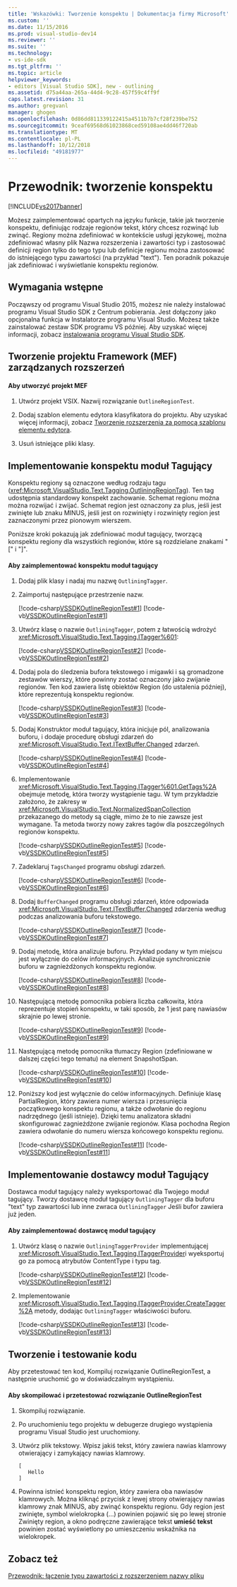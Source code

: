 ```yaml
---
title: 'Wskazówki: Tworzenie konspektu | Dokumentacja firmy Microsoft'
ms.custom: ''
ms.date: 11/15/2016
ms.prod: visual-studio-dev14
ms.reviewer: ''
ms.suite: ''
ms.technology:
- vs-ide-sdk
ms.tgt_pltfrm: ''
ms.topic: article
helpviewer_keywords:
- editors [Visual Studio SDK], new - outlining
ms.assetid: d75a44aa-265a-44d4-9c28-457f59c4ff9f
caps.latest.revision: 31
ms.author: gregvanl
manager: ghogen
ms.openlocfilehash: 0d86dd811339122415a4511b7b7cf28f239be752
ms.sourcegitcommit: 9ceaf69568d61023868ced59108ae4dd46f720ab
ms.translationtype: MT
ms.contentlocale: pl-PL
ms.lasthandoff: 10/12/2018
ms.locfileid: "49181977"
---
```

# <a name="walkthrough-outlining"></a>Przewodnik: tworzenie konspektu
[!INCLUDE[vs2017banner](../includes/vs2017banner.md)]

Możesz zaimplementować opartych na języku funkcje, takie jak tworzenie konspektu, definiując rodzaje regionów tekst, który chcesz rozwinąć lub zwinąć. Regiony można zdefiniować w kontekście usługi językowej, można zdefiniować własny plik Nazwa rozszerzenia i zawartości typ i zastosować definicji region tylko do tego typu lub definicje regionu można zastosować do istniejącego typu zawartości (na przykład "text"). Ten poradnik pokazuje jak zdefiniować i wyświetlanie konspektu regionów.  
  
## <a name="prerequisites"></a>Wymagania wstępne  
 Począwszy od programu Visual Studio 2015, możesz nie należy instalować programu Visual Studio SDK z Centrum pobierania. Jest dołączony jako opcjonalna funkcja w Instalatorze programu Visual Studio. Możesz także zainstalować zestaw SDK programu VS później. Aby uzyskać więcej informacji, zobacz [instalowania programu Visual Studio SDK](../extensibility/installing-the-visual-studio-sdk.md).  
  
## <a name="creating-a-managed-extensibility-framework-mef-project"></a>Tworzenie projektu Framework (MEF) zarządzanych rozszerzeń  
  
#### <a name="to-create-a-mef-project"></a>Aby utworzyć projekt MEF  
  
1.  Utwórz projekt VSIX. Nazwij rozwiązanie `OutlineRegionTest`.  
  
2.  Dodaj szablon elementu edytora klasyfikatora do projektu. Aby uzyskać więcej informacji, zobacz [Tworzenie rozszerzenia za pomocą szablonu elementu edytora](../extensibility/creating-an-extension-with-an-editor-item-template.md).  
  
3.  Usuń istniejące pliki klasy.  
  
## <a name="implementing-an-outlining-tagger"></a>Implementowanie konspektu moduł Tagujący  
 Konspektu regiony są oznaczone według rodzaju tagu (<xref:Microsoft.VisualStudio.Text.Tagging.OutliningRegionTag>). Ten tag udostępnia standardowy konspekt zachowanie. Schemat regionu można można rozwijać i zwijać. Schemat region jest oznaczony za plus, jeśli jest zwinięte lub znaku MINUS, jeśli jest on rozwinięty i rozwinięty region jest zaznaczonymi przez pionowym wierszem.  
  
 Poniższe kroki pokazują jak zdefiniować moduł tagujący, tworzącą konspektu regiony dla wszystkich regionów, które są rozdzielane znakami "[" i "]".  
  
#### <a name="to-implement-an-outlining-tagger"></a>Aby zaimplementować konspektu moduł tagujący  
  
1.  Dodaj plik klasy i nadaj mu nazwę `OutliningTagger`.  
  
2.  Zaimportuj następujące przestrzenie nazw.  
  
     [!code-csharp[VSSDKOutlineRegionTest#1](../snippets/csharp/VS_Snippets_VSSDK/vssdkoutlineregiontest/cs/outliningtagger.cs#1)]
     [!code-vb[VSSDKOutlineRegionTest#1](../snippets/visualbasic/VS_Snippets_VSSDK/vssdkoutlineregiontest/vb/outliningtagger.vb#1)]  
  
3.  Utwórz klasę o nazwie `OutliningTagger`, potem z łatwością wdrożyć <xref:Microsoft.VisualStudio.Text.Tagging.ITagger%601>:  
  
     [!code-csharp[VSSDKOutlineRegionTest#2](../snippets/csharp/VS_Snippets_VSSDK/vssdkoutlineregiontest/cs/outliningtagger.cs#2)]
     [!code-vb[VSSDKOutlineRegionTest#2](../snippets/visualbasic/VS_Snippets_VSSDK/vssdkoutlineregiontest/vb/outliningtagger.vb#2)]  
  
4.  Dodaj pola do śledzenia bufora tekstowego i migawki i są gromadzone zestawów wierszy, które powinny zostać oznaczony jako zwijanie regionów. Ten kod zawiera listę obiektów Region (do ustalenia później), które reprezentują konspektu regionów.  
  
     [!code-csharp[VSSDKOutlineRegionTest#3](../snippets/csharp/VS_Snippets_VSSDK/vssdkoutlineregiontest/cs/outliningtagger.cs#3)]
     [!code-vb[VSSDKOutlineRegionTest#3](../snippets/visualbasic/VS_Snippets_VSSDK/vssdkoutlineregiontest/vb/outliningtagger.vb#3)]  
  
5.  Dodaj Konstruktor moduł tagujący, która inicjuje pól, analizowania buforu, i dodaje procedurę obsługi zdarzeń do <xref:Microsoft.VisualStudio.Text.ITextBuffer.Changed> zdarzeń.  
  
     [!code-csharp[VSSDKOutlineRegionTest#4](../snippets/csharp/VS_Snippets_VSSDK/vssdkoutlineregiontest/cs/outliningtagger.cs#4)]
     [!code-vb[VSSDKOutlineRegionTest#4](../snippets/visualbasic/VS_Snippets_VSSDK/vssdkoutlineregiontest/vb/outliningtagger.vb#4)]  
  
6.  Implementowanie <xref:Microsoft.VisualStudio.Text.Tagging.ITagger%601.GetTags%2A> obejmuje metodę, która tworzy wystąpienie tagu. W tym przykładzie założono, że zakresy w <xref:Microsoft.VisualStudio.Text.NormalizedSpanCollection> przekazanego do metody są ciągłe, mimo że to nie zawsze jest wymagane. Ta metoda tworzy nowy zakres tagów dla poszczególnych regionów konspektu.  
  
     [!code-csharp[VSSDKOutlineRegionTest#5](../snippets/csharp/VS_Snippets_VSSDK/vssdkoutlineregiontest/cs/outliningtagger.cs#5)]
     [!code-vb[VSSDKOutlineRegionTest#5](../snippets/visualbasic/VS_Snippets_VSSDK/vssdkoutlineregiontest/vb/outliningtagger.vb#5)]  
  
7.  Zadeklaruj `TagsChanged` programu obsługi zdarzeń.  
  
     [!code-csharp[VSSDKOutlineRegionTest#6](../snippets/csharp/VS_Snippets_VSSDK/vssdkoutlineregiontest/cs/outliningtagger.cs#6)]
     [!code-vb[VSSDKOutlineRegionTest#6](../snippets/visualbasic/VS_Snippets_VSSDK/vssdkoutlineregiontest/vb/outliningtagger.vb#6)]  
  
8.  Dodaj `BufferChanged` programu obsługi zdarzeń, które odpowiada <xref:Microsoft.VisualStudio.Text.ITextBuffer.Changed> zdarzenia według podczas analizowania buforu tekstowego.  
  
     [!code-csharp[VSSDKOutlineRegionTest#7](../snippets/csharp/VS_Snippets_VSSDK/vssdkoutlineregiontest/cs/outliningtagger.cs#7)]
     [!code-vb[VSSDKOutlineRegionTest#7](../snippets/visualbasic/VS_Snippets_VSSDK/vssdkoutlineregiontest/vb/outliningtagger.vb#7)]  
  
9. Dodaj metodę, która analizuje buforu. Przykład podany w tym miejscu jest wyłącznie do celów informacyjnych. Analizuje synchronicznie buforu w zagnieżdżonych konspektu regionów.  
  
     [!code-csharp[VSSDKOutlineRegionTest#8](../snippets/csharp/VS_Snippets_VSSDK/vssdkoutlineregiontest/cs/outliningtagger.cs#8)]
     [!code-vb[VSSDKOutlineRegionTest#8](../snippets/visualbasic/VS_Snippets_VSSDK/vssdkoutlineregiontest/vb/outliningtagger.vb#8)]  
  
10. Następującą metodę pomocnika pobiera liczba całkowita, która reprezentuje stopień konspektu, w taki sposób, że 1 jest parę nawiasów skrajnie po lewej stronie.  
  
     [!code-csharp[VSSDKOutlineRegionTest#9](../snippets/csharp/VS_Snippets_VSSDK/vssdkoutlineregiontest/cs/outliningtagger.cs#9)]
     [!code-vb[VSSDKOutlineRegionTest#9](../snippets/visualbasic/VS_Snippets_VSSDK/vssdkoutlineregiontest/vb/outliningtagger.vb#9)]  
  
11. Następującą metodę pomocnika tłumaczy Region (zdefiniowane w dalszej części tego tematu) na element SnapshotSpan.  
  
     [!code-csharp[VSSDKOutlineRegionTest#10](../snippets/csharp/VS_Snippets_VSSDK/vssdkoutlineregiontest/cs/outliningtagger.cs#10)]
     [!code-vb[VSSDKOutlineRegionTest#10](../snippets/visualbasic/VS_Snippets_VSSDK/vssdkoutlineregiontest/vb/outliningtagger.vb#10)]  
  
12. Poniższy kod jest wyłącznie do celów informacyjnych. Definiuje klasę PartialRegion, który zawiera numer wiersza i przesunięcia początkowego konspektu regionu, a także odwołanie do regionu nadrzędnego (jeśli istnieje). Dzięki temu analizatora składni skonfigurować zagnieżdżone zwijanie regionów. Klasa pochodna Region zawiera odwołanie do numeru wiersza końcowego konspektu regionu.  
  
     [!code-csharp[VSSDKOutlineRegionTest#11](../snippets/csharp/VS_Snippets_VSSDK/vssdkoutlineregiontest/cs/outliningtagger.cs#11)]
     [!code-vb[VSSDKOutlineRegionTest#11](../snippets/visualbasic/VS_Snippets_VSSDK/vssdkoutlineregiontest/vb/outliningtagger.vb#11)]  
  
## <a name="implementing-a-tagger-provider"></a>Implementowanie dostawcy moduł Tagujący  
 Dostawca moduł tagujący należy wyeksportować dla Twojego moduł tagujący. Tworzy dostawcę moduł tagujący `OutliningTagger` dla buforu "text" typ zawartości lub inne zwraca `OutliningTagger` Jeśli bufor zawiera już jeden.  
  
#### <a name="to-implement-a-tagger-provider"></a>Aby zaimplementować dostawcę moduł tagujący  
  
1.  Utwórz klasę o nazwie `OutliningTaggerProvider` implementującej <xref:Microsoft.VisualStudio.Text.Tagging.ITaggerProvider>i wyeksportuj go za pomocą atrybutów ContentType i typu tag.  
  
     [!code-csharp[VSSDKOutlineRegionTest#12](../snippets/csharp/VS_Snippets_VSSDK/vssdkoutlineregiontest/cs/outliningtagger.cs#12)]
     [!code-vb[VSSDKOutlineRegionTest#12](../snippets/visualbasic/VS_Snippets_VSSDK/vssdkoutlineregiontest/vb/outliningtagger.vb#12)]  
  
2.  Implementowanie <xref:Microsoft.VisualStudio.Text.Tagging.ITaggerProvider.CreateTagger%2A> metody, dodając `OutliningTagger` właściwości buforu.  
  
     [!code-csharp[VSSDKOutlineRegionTest#13](../snippets/csharp/VS_Snippets_VSSDK/vssdkoutlineregiontest/cs/outliningtagger.cs#13)]
     [!code-vb[VSSDKOutlineRegionTest#13](../snippets/visualbasic/VS_Snippets_VSSDK/vssdkoutlineregiontest/vb/outliningtagger.vb#13)]  
  
## <a name="building-and-testing-the-code"></a>Tworzenie i testowanie kodu  
 Aby przetestować ten kod, Kompiluj rozwiązanie OutlineRegionTest, a następnie uruchomić go w doświadczalnym wystąpieniu.  
  
#### <a name="to-build-and-test-the-outlineregiontest-solution"></a>Aby skompilować i przetestować rozwiązanie OutlineRegionTest  
  
1.  Skompiluj rozwiązanie.  
  
2.  Po uruchomieniu tego projektu w debugerze drugiego wystąpienia programu Visual Studio jest uruchomiony.  
  
3.  Utwórz plik tekstowy. Wpisz jakiś tekst, który zawiera nawias klamrowy otwierający i zamykający nawias klamrowy.  
  
    ```  
    [  
       Hello  
    ]  
    ```  
  
4.  Powinna istnieć konspektu region, który zawiera oba nawiasów klamrowych. Można kliknąć przycisk z lewej strony otwierający nawias klamrowy znak MINUS, aby zwinąć konspektu regionu. Gdy region jest zwinięte, symbol wielokropka (...) powinien pojawić się po lewej stronie Zwinięty region, a okno podręczne zawierające tekst **umieść tekst** powinien zostać wyświetlony po umieszczeniu wskaźnika na wielokropek.  
  
## <a name="see-also"></a>Zobacz też  
 [Przewodnik: łączenie typu zawartości z rozszerzeniem nazwy pliku](../extensibility/walkthrough-linking-a-content-type-to-a-file-name-extension.md)


